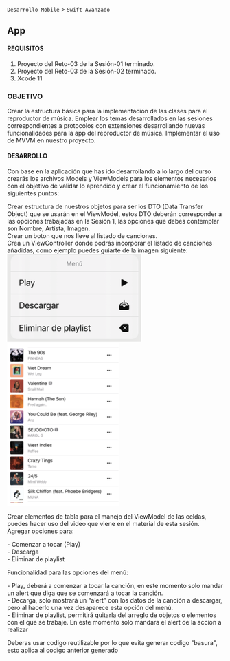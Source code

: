 `Desarrollo Mobile` > `Swift Avanzado`


## App

#### REQUISITOS

1. Proyecto del Reto-03 de la Sesión-01 terminado.
2. Proyecto del Reto-03 de la Sesión-02 terminado.
3. Xcode 11


### OBJETIVO
Crear la estructura básica para la implementación de las clases para el reproductor de música.
Emplear los temas desarrollados en las sesiones correspondientes a protocolos con extensiones desarrollando nuevas funcionalidades para la app del reproductor de música. 
Implementar el uso de MVVM en nuestro proyecto.



#### DESARROLLO
Con base en la aplicación que has ido desarrollando a lo largo del curso crearás los archivos Models y ViewModels para los elementos necesarios con el objetivo de validar lo aprendido y crear el funcionamiento de los siguientes puntos:

Crear estructura de nuestros objetos para ser los DTO (Data Transfer Object) que se usarán en el ViewModel, estos DTO deberán corresponder a las opciones trabajadas en la Sesión 1, las opciones que debes contemplar son Nombre, Artista, Imagen.
<br>Crear un boton que nos lleve al listado de canciones.
<br>Crea un ViewController donde podrás incorporar el listado de canciones añadidas, como ejemplo puedes guiarte de la imagen siguiente:
![Menu](Menu.png)
![Listado](List.png)

<p>Crear elementos de tabla para el manejo del ViewModel de las celdas, puedes hacer uso del video que viene en el material de esta sesión.
Agregar opciones para:</p>
- Comenzar a tocar (Play)
<br>- Descarga
<br>- Eliminar de playlist
<p> </p>
<p>Funcionalidad para las opciones del menú:</p>
- Play, deberá a comenzar a tocar la canción, en este momento solo mandar un alert que diga que se comenzará a tocar la canción.
<br>- Decarga, solo mostrará un “alert” con los datos de la canción a descargar, pero al hacerlo una vez desaparece esta opción del menú.
<br>- Eliminar de playlist, permitirá quitarla del arreglo de objetos o elementos con el que se trabaje. En este momento solo mandara el alert de la accion a realizar
<br>

<p> </p>
<p>Deberas usar codigo reutilizable por lo que evita generar codigo "basura", esto aplica al codigo anterior generado</p>


